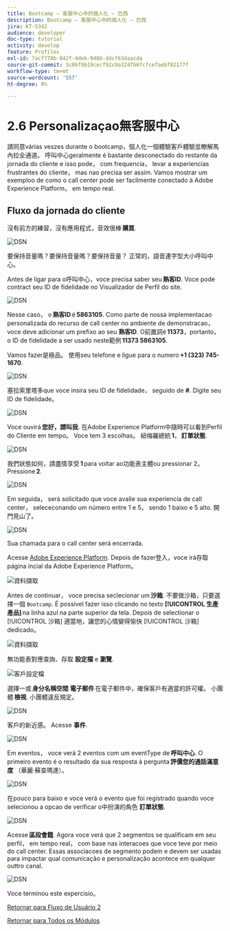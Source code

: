 ```yaml
---
title: Bootcamp — 客服中心中的個人化 — 巴西
description: Bootcamp — 客服中心中的個人化 — 巴西
jira: KT-5342
audience: developer
doc-type: tutorial
activity: develop
feature: Profiles
exl-id: 7acf778b-042f-4deb-9406-ddcf63daacda
source-git-commit: 3c86f9b19cecf92c9a324fb6fcfcefaebf82177f
workflow-type: tm+mt
source-wordcount: '557'
ht-degree: 0%

---
```


# 2.6 Personalizaçao無客服中心

請同意várias veszes durante o bootcamp，個人化一個體驗客戶體驗並瞭解馬內拉全通道。 呼叫中心geralmente é bastante desconectado do restante da jornada do cliente e isso pode， com frequencia， levar a experiencias frustrantes do cliente， mas nao precisa ser assim. Vamos mostrar um exemploo de como o call center pode ser facilmente conectado à Adobe Experience Platform， em tempo real.

## Fluxo da jornada do cliente

沒有前方的練習，沒有應用程式，音效很棒 **購買**.

![DSN](./images/app20.png)

要保持音量嗎？要保持音量嗎？要保持音量？ 正常的，語音連字型大小呼叫中心。

Antes de ligar para o呼叫中心，voce precisa saber seu **熟客ID**. Voce pode contract seu ID de fidelidade no Visualizador de Perfil do site.

![DSN](./images/cc1.png)

Nesse caso， o **熟客ID** é **5863105**. Como parte de nossa implementacao personalizada do recurso de call center no ambiente de demonstracao， voce deve adicionar um prefixo ao seu **熟客ID**. O前置詞é **11373**，portanto， o ID de fidelidade a ser usado neste範例 **11373 5863105**.

Vamos fazer是極品。 使用seu telefone e ligue para o numero **+1 (323) 745-1670**.

![DSN](./images/cc2.png)

塞拉索里塔多que voce insira seu ID de fidelidade， seguido de **#**. Digite seu ID de fidelidade。

![DSN](./images/cc3.png)

Voce ouvirá **您好，請叫我**. 在Adobe Experience Platform中隨時可以看到Perfil do Cliente em tempo。 Voce tem 3 escolhas。 紐梅羅總統 **1**， **訂單狀態**.

![DSN](./images/cc4.png)

我們狀態如何，請盡情享受 **1** para voltar ao功能表主體ou pressionar 2。 Pressione **2**.

![DSN](./images/cc5.png)

Em seguida， será solicitado que voce avalie sua experiencia de call center， selececonando um número entre 1 e 5， sendo 1 baixo e 5 alto. 開門見山了。

![DSN](./images/cc6.png)

Sua chamada para o call center será encerrada.

Acesse [Adobe Experience Platform](https://experience.adobe.com/platform). Depois de fazer登入，voce irá存取página incial da Adobe Experience Platform。

![資料擷取](./images/home.png)

Antes de continuar， voce precisa seclecionar um **沙箱**. 不要做沙箱，只要選擇一個 ``Bootcamp``. É possível fazer isso clicando no texto **[!UICONTROL 生產產品]** na linha azul na parte superior da tela. Depois de selectionar o [!UICONTROL 沙箱] 適當地，讓您的心情變得愉快 [!UICONTROL 沙箱] dedicado。

![資料擷取](./images/sb1.png)

無功能表對應查詢、存取 **設定檔** e **瀏覽**.

![客戶設定檔](./images/homemenu.png)

選擇一或 **身分名稱空間** **電子郵件** 在電子郵件中，確保客戶有適當的許可權。 小團體 **檢視**. 小團體違反規定。

![DSN](./images/cc7.png)

客戶的新近感。 Acesse **事件**.

![DSN](./images/cc8.png)

Em eventos， voce verá 2 eventos com um eventType de **呼叫中心**. O primeiro evento é o resultado da sua resposta à pergunta **評價您的通話滿意度** （華麗·蘇查瑪達）。

![DSN](./images/cc9.png)

在pouco para baixo e voce verá o evento que foi registrado quando voce selecionou a opcao de verificar o中扮演的角色 **訂單狀態**.

![DSN](./images/cc10.png)

Acesse **區段會籍**. Agora voce verá que 2 segmentos se qualificam em seu perfil， em tempo real， com base nas interacoes que voce teve por meio do call center. Essas associacoes de segmento podem e devem ser usadas para impactar qual comunicação e personalização acontece em qualquer outtro canal.

![DSN](./images/cc11.png)

Voce terminou este expercisio。

[Retornar para Fluxo de Usuário 2](./uc2.md)

[Retornar para Todos os Módulos](../../overview.md)
